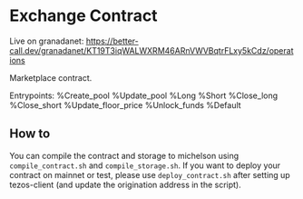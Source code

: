 # Exchange Contract

Live on granadanet: https://better-call.dev/granadanet/KT19T3iqWALWXRM46ARnVWVBqtrFLxy5kCdz/operations

Marketplace contract.

Entrypoints:
%Create_pool
%Update_pool
%Long
%Short
%Close_long
%Close_short
%Update_floor_price
%Unlock_funds
%Default


## How to

You can compile the contract and storage to michelson using `compile_contract.sh` and `compile_storage.sh`.
If you want to deploy your contract on mainnet or test, please use `deploy_contract.sh` after setting up tezos-client (and update the origination address in the script).
